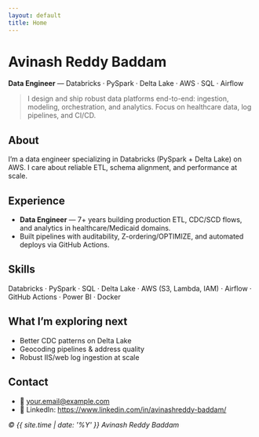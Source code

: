 ```yaml
---
layout: default
title: Home
---
```


# Avinash Reddy Baddam
**Data Engineer** — Databricks · PySpark · Delta Lake · AWS · SQL · Airflow

> I design and ship robust data platforms end-to-end: ingestion, modeling, orchestration, and analytics. Focus on healthcare data, log pipelines, and CI/CD.

## About
I’m a data engineer specializing in Databricks (PySpark + Delta Lake) on AWS. I care about reliable ETL, schema alignment, and performance at scale.

## Experience
- **Data Engineer** — 7+ years building production ETL, CDC/SCD flows, and analytics in healthcare/Medicaid domains.
- Built pipelines with auditability, Z-ordering/OPTIMIZE, and automated deploys via GitHub Actions.

## Skills
Databricks · PySpark · SQL · Delta Lake · AWS (S3, Lambda, IAM) · Airflow · GitHub Actions · Power BI · Docker

## What I’m exploring next
- Better CDC patterns on Delta Lake  
- Geocoding pipelines & address quality  
- Robust IIS/web log ingestion at scale

## Contact
- 📧 your.email@example.com  
- 💼 LinkedIn: https://www.linkedin.com/in/avinashreddy-baddam/

*© {{ site.time | date: '%Y' }} Avinash Reddy Baddam*
